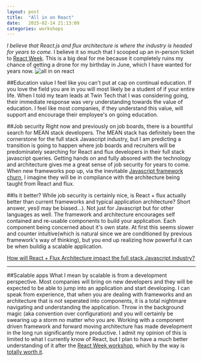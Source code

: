 ```yaml
---
layout: post
title:  "All in on React"
date:   2015-02-14 21:13:09
categories: workshops 
---
```

*I believe that React.js and flux architecture is where the industry is headed for years to come.* I believe it so much that I scooped up an in-person ticket to [React Week][rw]. This is a big deal for me because it completely ruins my chance of getting a drone for my birthday in June, which I have wanted for years now.
![all in on react](http://i.imgur.com/6ptDNH9.gif)
<!--more-->

##Education value
I feel like you can't put at cap on continual education. If you love the field you are in you will most likely be a student of if your entire life. When I told my team leads at Twin Tech that I was considering going, their immediate response was very understanding towards the value of education. I feel like most companies, if they understand this value, will support and encourage their employee's on going education.

##Job security
Right now and previously on job boards, there is a bountiful search for MEAN stack developers. The MEAN stack has definitely been the cornerstone for the full stack Javascript industry, but I am predicting a transition is going to happen where job boards and recruiters will be predominately searching for React and flux developers in their full stack javascript queries. Getting hands on and fully absored with the technology and architecture gives me a great sense of job security for years to come. When new frameworks pop up, via the inevitable [Javascript framework churn](http://www.breck-mckye.com/blog/2014/12/the-state-of-javascript-in-2015/), I imagine they will be in compliance with the architecture being taught from React and flux.

##Is it better?
While job security is certainly nice, is React + flux actually better than current frameworks and typical application architecture? Short answer, yes(I may be biased...). Not just for Javascript but for other languages as well. The framework and architecture encourages self contained and re-usable components to build your application. Each component being concerned about it's own state. At first this seems slower and counter intuitive(which is natural since we are conditioned by previous framework's way of thinking), but you end up realizing how powerful it can be when buildig a scalable application. 

<script src='https://www.wedgies.com/js/widgets.js'></script><noscript><a href='https://www.wedgies.com/question/54ec98ed52b06d120000044c'>How will React + Flux Architecture impact the full stack Javascript industry?</a></noscript><div class='wedgie-widget' data-wd-pending data-data-wd-type='embed' data-wd-version='v1' id='54ec98ed52b06d120000044c' style='max-width: 640px; margin: 0px auto' ></div>

<hr>

##Scalable apps
What I mean by scalable is from a development perspective. Most companies will bring on new developers and they will be expected to be able to jump into an application and start developing. I can speak from experience, that when you are dealing with frameworks and an architecture that is not seperated into components, it is a total nightmare navigating and understanding the application. Throw in the background magic (aka convention over configuration) and you will certainly be swearing up a storm no matter who you are. Working with a component driven framework and forward moving architecture has made development in the long run significantly more productive. I admit my opinion of this is limited to what I currently know of React, but I plan to have a much better understanding of it after the [React Week workshop][rw], which by the way is [totally worth it](/workshops/2015/02/26/why-go-to-react-week/). 

[rw]: http://reactweek.com
